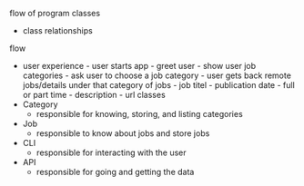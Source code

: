 flow of program
classes 
- class relationships

flow
- user experience
        - user starts app
        - greet user
        - show user job categories
        - ask user to choose a job category
        - user gets back remote jobs/details under that category of jobs 
            - job titel
            - publication date
            - full or part time
            - description 
            - url
classes
 - Category
    - responsible for knowing, storing, and listing categories
 - Job 
    - responsible to know about jobs and store jobs
 - CLI 
    - responsible for interacting with the user
 - API
    - responsible for going and getting the data 
